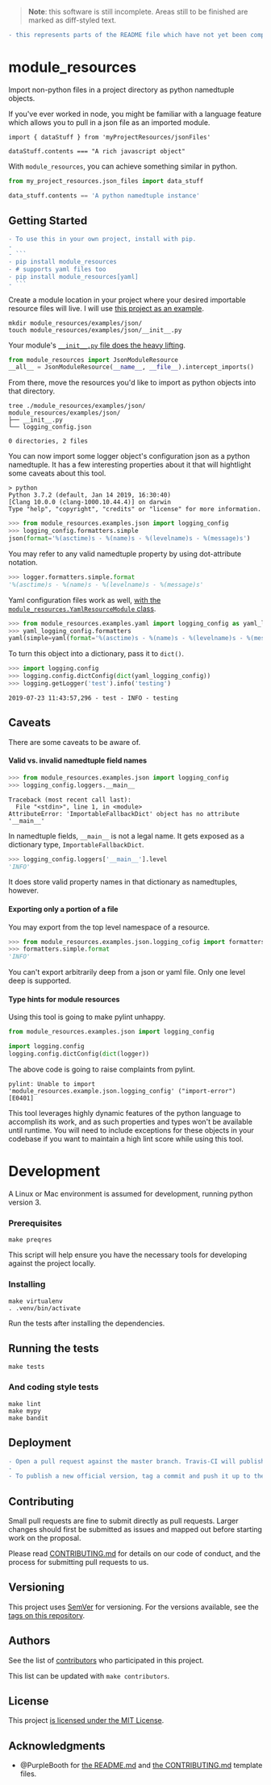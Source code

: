 > **Note**: this software is still incomplete. Areas still to be finished are marked as diff-styled text.

```diff
- this represents parts of the README file which have not yet been completed in the codebase.
```

# module_resources

Import non-python files in a project directory as python namedtuple objects.

If you've ever worked in node, you might be familiar with a language feature which allows you to pull in a json file as an imported module.

```node
import { dataStuff } from 'myProjectResources/jsonFiles'

dataStuff.contents === "A rich javascript object"
```

With `module_resources`, you can achieve something similar in python.

```py
from my_project_resources.json_files import data_stuff

data_stuff.contents == 'A python namedtuple instance'
```

## Getting Started

```diff
- To use this in your own project, install with pip.
-
- ```
- pip install module_resources
- # supports yaml files too
- pip install module_resources[yaml]
- ```
```

Create a module location in your project where your desired importable resource files will live. I will use [this project as an example](./module_resources/examples).

```
mkdir module_resources/examples/json/
touch module_resources/examples/json/__init__.py
```

Your module's [`__init__.py` file does the heavy lifting](./module_resources/examples/json/__init__.py).

```py
from module_resources import JsonModuleResource
__all__ = JsonModuleResource(__name__, __file__).intercept_imports()
```

From there, move the resources you'd like to import as python objects into that directory.

```
tree ./module_resources/examples/json/
module_resources/examples/json/
├── __init__.py
└── logging_config.json

0 directories, 2 files
```

You can now import some logger object's configuration json as a python namedtuple. It has a few interesting properties about it that will hightlight some caveats about this tool.

```
> python
Python 3.7.2 (default, Jan 14 2019, 16:30:40)
[Clang 10.0.0 (clang-1000.10.44.4)] on darwin
Type "help", "copyright", "credits" or "license" for more information.
```

```py
>>> from module_resources.examples.json import logging_config
>>> logging_config.formatters.simple
json(format='%(asctime)s - %(name)s - %(levelname)s - %(message)s')
```

You may refer to any valid namedtuple property by using dot-attribute notation.

```py
>>> logger.formatters.simple.format
'%(asctime)s - %(name)s - %(levelname)s - %(message)s'
```

Yaml configuration files work as well, [with the `module_resources.YamlResourceModule` class](./module_resources/examples/yaml/__init__.py).

```py
>>> from module_resources.examples.yaml import logging_config as yaml_logging_config
>>> yaml_logging_config.formatters
yaml(simple=yaml(format='%(asctime)s - %(name)s - %(levelname)s - %(message)s'))
```

To turn this object into a dictionary, pass it to `dict()`.

```py
>>> import logging.config
>>> logging.config.dictConfig(dict(yaml_logging_config))
>>> logging.getLogger('test').info('testing')
```

```
2019-07-23 11:43:57,296 - test - INFO - testing
```

## Caveats

There are some caveats to be aware of.

#### Valid vs. invalid namedtuple field names

```py
>>> from module_resources.examples.json import logging_config
>>> logging_config.loggers.__main__
```

```
Traceback (most recent call last):
  File "<stdin>", line 1, in <module>
AttributeError: 'ImportableFallbackDict' object has no attribute '__main__'
```

In namedtuple fields, `__main__` is not a legal name. It gets exposed as a dictionary type, `ImportableFallbackDict`.

```py
>>> logging_config.loggers['__main__'].level
'INFO'
```

It does store valid property names in that dictionary as namedtuples, however.

#### Exporting only a portion of a file

You may export from the top level namespace of a resource.

```py
>>> from module_resources.examples.json.logging_cofig import formatters
>>> formatters.simple.format
'INFO'
```

You can't export arbitrarily deep from a json or yaml file. Only one level deep is supported.

#### Type hints for module resources

Using this tool is going to make pylint unhappy.

```py
from module_resources.examples.json import logging_config

import logging.config
logging.config.dictConfig(dict(logger))
```

The above code is going to raise complaints from pylint.

```
pylint: Unable to import 'module_resources.example.json.logging_config' ("import-error") [E0401]
```

This tool leverages highly dynamic features of the python language to accomplish its work, and as such properties and types won't be available until runtime. You will need to include exceptions for these objects in your codebase if you want to maintain a high lint score while using this tool.

# Development

A Linux or Mac environment is assumed for development, running python version 3.

### Prerequisites

```
make preqres
```

This script will help ensure you have the necessary tools for developing against the project locally.

### Installing

```
make virtualenv
. .venv/bin/activate
```

Run the tests after installing the dependencies.

## Running the tests

```
make tests
```

### And coding style tests

```
make lint
make mypy
make bandit
```

## Deployment

```diff
- Open a pull request against the master branch. Travis-CI will publish a new version as a candidate release after all tests pass. The version is the same as the 7-character short sha of the commit found at the tip of the branch that was used to build the release.
-
- To publish a new official version, tag a commit and push it up to the master branch. This sha is used to build the new version, specified by the contents of the tag name.
```

## Contributing

Small pull requests are fine to submit directly as pull requests. Larger changes should first be submitted as issues and mapped out before starting work on the proposal.

Please read [CONTRIBUTING.md](./CONTRIBUTING.md) for details on our code of conduct, and the process for submitting pull requests to us.

## Versioning

This project uses [SemVer](http://semver.org/) for versioning. For the versions available, see the [tags on this repository](https://github.com/your/project/tags).

## Authors

See the list of [contributors](./CONTRIBUTORS.txt) who participated in this project.

This list can be updated with `make contributors`.

## License

This project [is licensed under the MIT License](./LICENSE.md).

## Acknowledgments

* @PurpleBooth for [the README.md](https://gist.github.com/PurpleBooth/109311bb0361f32d87a2) and [the CONTRIBUTING.md](https://gist.github.com/PurpleBooth/b24679402957c63ec426) template files.
